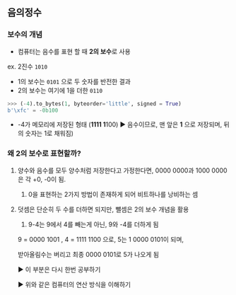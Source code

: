 ## 음의정수

### 보수의 개념

- 컴퓨터는 음수를 표현 할 때 **2의 보수**로 사용

ex. 2진수 `1010`

- 1의 보수는 `0101` 으로 두 숫자를 반전한 결과
- 2의 보수는 여기에 1을 더한 `0110`

```python
>>> (-4).to_bytes(1, byteorder='little', signed = True)
b'\xfc' = -0b100
```

- -4가 메모리에 저장된 형태 (**1111 1**100)
  ▶ 음수이므로, 맨 앞은 **1** 으로 저장되며, 뒤의 숫자는 1로 채워짐)

### 왜 2의 보수로 표현할까?

1. 양수와 음수를 모두 양수처럼 저장한다고 가정한다면, 0000 0000과 1000 0000은 각 +0, -0이 됨.
   1. 0을 표현하는 2가지 방법이 존재하게 되어 비트하나를 낭비하는 셈
2. 덧셈은 단순히 두 수를 더하면 되지만, 뺄셈은 2의 보수 개념을 활용

   1. 9-4는 9에서 4를 빼는게 아닌, 9와 -4를 더하게 됨

   9 = 0000 1001 , 4 = 1111 1100 으로, 5는 1 0000 0101이 되며,

   받아올림수는 버리고 최종 0000 0101로 5가 나오게 됨

   ▶ 이 부분은 다시 한번 공부하기

   ▶ 위와 같은 컴퓨터의 연산 방식을 이해하기
